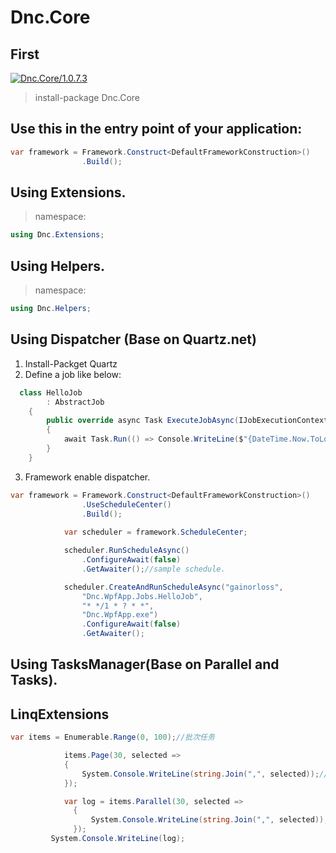 ﻿Dnc.Core
===

## First

[![Dnc.Core/1.0.7.3](https://img.shields.io/badge/nuget-1.0.7.3-blue.svg)](https://www.nuget.org/packages/Dnc.Core/1.0.7.3)

> install-package Dnc.Core


## Use this in the entry point of your application: 

```c#
var framework = Framework.Construct<DefaultFrameworkConstruction>()
                .Build();
```

## Using Extensions.

> namespace:
```c#
using Dnc.Extensions;
```

## Using Helpers.
> namespace:
```c#
using Dnc.Helpers; 
```

## Using Dispatcher (Base on Quartz.net)

1. Install-Packget Quartz
2. Define a job like below:
```c#
  class HelloJob
        : AbstractJob
    {
        public override async Task ExecuteJobAsync(IJobExecutionContext context)
        {
            await Task.Run(() => Console.WriteLine($"{DateTime.Now.ToLongTimeString()}"));
        }
    }
```

3. Framework enable dispatcher.

```c#
var framework = Framework.Construct<DefaultFrameworkConstruction>()
                .UseScheduleCenter()
                .Build();
           
            var scheduler = framework.ScheduleCenter;

            scheduler.RunScheduleAsync()
                .ConfigureAwait(false)
                .GetAwaiter();//sample schedule.

            scheduler.CreateAndRunScheduleAsync("gainorloss",
                "Dnc.WpfApp.Jobs.HelloJob",
                "* */1 * ? * *",
                "Dnc.WpfApp.exe")
                .ConfigureAwait(false)
                .GetAwaiter();
```

## Using TasksManager(Base on Parallel and Tasks).

## LinqExtensions 

```c#
var items = Enumerable.Range(0, 100);//批次任务

            items.Page(30, selected =>
            {
                System.Console.WriteLine(string.Join(",", selected));//同步处理
            });

            var log = items.Parallel(30, selected =>
              {
                  System.Console.WriteLine(string.Join(",", selected));//并行处理
              });
         System.Console.WriteLine(log);
```